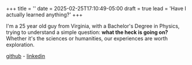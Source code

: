 +++
title = ''
date = 2025-02-25T17:10:49-05:00
draft = true
lead = 'Have I actually learned anything?'
+++

I'm a 25 year old guy from Virginia, with a Bachelor's Degree in Physics, trying to understand a simple question: **what the heck is going on?** Whether it's the sciences or humanities, our experiences are worth exploration.

[github](https://github.com/dylanbloodworth) - [linkedin](https://www.linkedin.com/in/dylan-bloodworth-1021ba156/)
